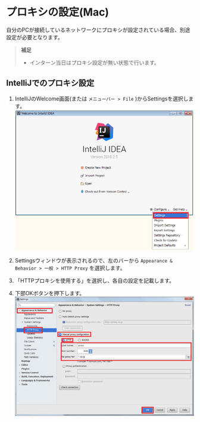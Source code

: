 # プロキシの設定(Mac)

自分のPCが接続しているネットワークにプロキシが設定されている場合、別途設定が必要となります。

> **補足**
> * インターン当日はプロキシ設定が無い状態で行います。

## IntelliJでのプロキシ設定

1. IntelliJのWelcome画面(または `メニューバー > File` )からSettingsを選択します。
![IntelliJのプロキシ設定1](image/proxy_setting_IntelliJ1.png)

1. Settingsウィンドウが表示されるので、左のバーから `Appearance & Behavior > 一般 > HTTP Proxy` を選択します。

1. 「HTTPプロキシを使用する」を選択し、各自の設定を記載します。

1. 下部OKボタンを押下します。
![IntelliJのプロキシ設定2](image/proxy_setting_IntelliJ2.png)
